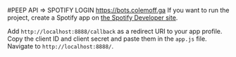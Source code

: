 #PEEP API => SPOTIFY LOGIN <https://bots.colemoff.ga>
If you want to run the project, create a Spotify app on [the Spotify Developer site](https://developer.spotify.com/dashboard/).

  Add `http://localhost:8888/callback` as a redirect URI to your app profile.
  Copy the client ID and client secret and paste them in the `app.js` file.
  Navigate to `http://localhost:8888/`.
